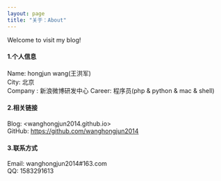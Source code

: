 ```yaml
---
layout: page
title: "关于：About"
---
```

Welcome to visit my blog!

#### 1.个人信息
Name: hongjun wang(王洪军)   
City: 北京  
Company : 新浪微博研发中心
Career: 程序员(php & python & mac & shell)  

#### 2.相关链接
Blog: <wanghongjun2014.github.io>  
GitHub: <https://github.com/wanghongjun2014>  

#### 3.联系方式
Email: wanghongjun2014#163.com  
QQ: 1583291613
